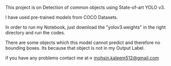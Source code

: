 This project is on Detection of common objects using State-of-art YOLO v3.

I have used pre-trained models from COCO Datasets.

In order to run my Notebook, just download the "yolov3.weights" in the right directory
and run the codes.

There are some objects which this model cannot predict and therefore no bounding boxes.
Its because that object is not in my Output Label.

if you have any problems contact me at-> mohsin.kaleem512@gmail.com